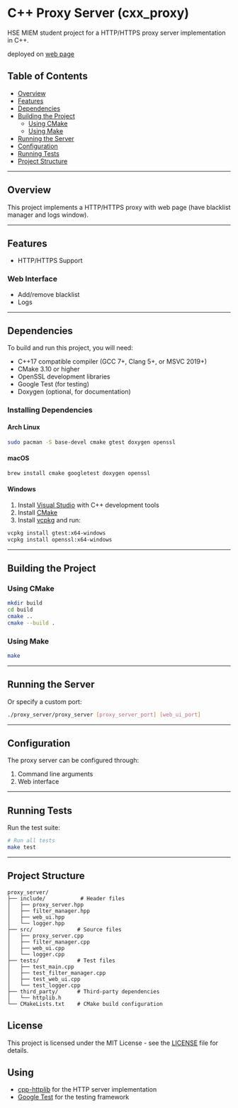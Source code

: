 # C++ Proxy Server (cxx_proxy)

HSE MIEM student project for a HTTP/HTTPS proxy server implementation in C++.

deployed on [web page](http://77.110.117.69:1337/)

## Table of Contents

- [Overview](#overview)
- [Features](#features)
- [Dependencies](#dependencies)
- [Building the Project](#building-the-project)
  - [Using CMake](#using-cmake)
  - [Using Make](#using-make)
- [Running the Server](#running-the-server)
- [Configuration](#configuration)
- [Running Tests](#running-tests)
- [Project Structure](#project-structure)

---

## Overview

This project implements a HTTP/HTTPS proxy with web page (have blacklist manager and logs window).

---

## Features

- HTTP/HTTPS Support
### Web Interface
- Add/remove blacklist
- Logs

---

## Dependencies

To build and run this project, you will need:

- C++17 compatible compiler (GCC 7+, Clang 5+, or MSVC 2019+)
- CMake 3.10 or higher
- OpenSSL development libraries
- Google Test (for testing)
- Doxygen (optional, for documentation)

### Installing Dependencies

#### Arch Linux
```bash
sudo pacman -S base-devel cmake gtest doxygen openssl
```

#### macOS
```bash
brew install cmake googletest doxygen openssl
```

#### Windows
1. Install [Visual Studio](https://visualstudio.microsoft.com/) with C++ development tools
2. Install [CMake](https://cmake.org/download/)
3. Install [vcpkg](https://github.com/Microsoft/vcpkg) and run:
```bash
vcpkg install gtest:x64-windows
vcpkg install openssl:x64-windows
```

---

## Building the Project

### Using CMake

```bash
mkdir build
cd build
cmake ..
cmake --build .
```

### Using Make

```bash
make 
```

---

## Running the Server

Or specify a custom port:
```bash
./proxy_server/proxy_server [proxy_server_port] [web_ui_port]
```

---

## Configuration

The proxy server can be configured through:
1. Command line arguments
2. Web interface

---

## Running Tests

Run the test suite:
```bash
# Run all tests
make test

```

---

## Project Structure

```
proxy_server/
├── include/           # Header files
│   ├── proxy_server.hpp
│   ├── filter_manager.hpp
│   ├── web_ui.hpp
│   └── logger.hpp
├── src/              # Source files
│   ├── proxy_server.cpp
│   ├── filter_manager.cpp
│   ├── web_ui.cpp
│   └── logger.cpp
├── tests/            # Test files
│   ├── test_main.cpp
│   ├── test_filter_manager.cpp
│   ├── test_web_ui.cpp
│   └── test_logger.cpp
├── third_party/      # Third-party dependencies
│   └── httplib.h
└── CMakeLists.txt    # CMake build configuration
```

## License

This project is licensed under the MIT License - see the [LICENSE](LICENSE) file for details.

## Using 

- [cpp-httplib](https://github.com/yhirose/cpp-httplib) for the HTTP server implementation
- [Google Test](https://github.com/google/googletest) for the testing framework

